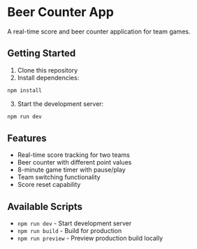 # Beer Counter App

A real-time score and beer counter application for team games.

## Getting Started

1. Clone this repository
2. Install dependencies:
```bash
npm install
```
3. Start the development server:
```bash
npm run dev
```

## Features

- Real-time score tracking for two teams
- Beer counter with different point values
- 8-minute game timer with pause/play
- Team switching functionality
- Score reset capability

## Available Scripts

- `npm run dev` - Start development server
- `npm run build` - Build for production
- `npm run preview` - Preview production build locally